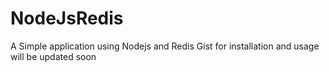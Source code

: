 # NodeJsRedis
A Simple application using Nodejs and Redis
Gist for installation and usage will be updated soon
